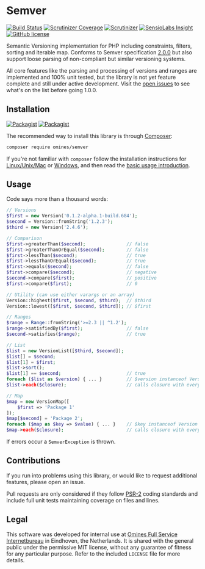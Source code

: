 # Semver

[![Build Status](https://travis-ci.org/omines/semver.svg?branch=master)](https://travis-ci.org/omines/semver)
[![Scrutinizer Coverage](https://img.shields.io/scrutinizer/coverage/g/omines/semver.svg)](https://scrutinizer-ci.com/g/omines/semver/?branch=master)
[![Scrutinizer](https://img.shields.io/scrutinizer/g/omines/semver.svg)](https://scrutinizer-ci.com/g/omines/semver/?branch=master)
[![SensioLabs Insight](https://img.shields.io/sensiolabs/i/6bf49b9f-c9fd-456f-962e-6238e9f5e61e.svg)](https://insight.sensiolabs.com/projects/6bf49b9f-c9fd-456f-962e-6238e9f5e61e)
[![GitHub license](https://img.shields.io/badge/license-MIT-blue.svg)](https://raw.githubusercontent.com/omines/semver/master/LICENSE)

Semantic Versioning implementation for PHP including constraints, filters, sorting and iterable map. Conforms to Semver
specification [2.0.0](http://semver.org/spec/v2.0.0.html) but also support loose parsing of non-compliant but similar versioning systems.

All core features like the parsing and processing of versions and ranges are implemented and 100% unit tested, but the
library is not yet feature complete and still under active development. Visit the [open issues](https://github.com/omines/semver/issues)
to see what's on the list before going 1.0.0.

## Installation

[![Packagist](https://img.shields.io/packagist/v/omines/semver.svg)](https://packagist.org/packages/omines/semver)
[![Packagist](https://img.shields.io/packagist/vpre/omines/semver.svg)](https://packagist.org/packages/omines/semver#dev-master)

The recommended way to install this library is through [Composer](http://getcomposer.org):
```bash
composer require omines/semver
```

If you're not familiar with `composer` follow the installation instructions for
[Linux/Unix/Mac](https://getcomposer.org/doc/00-intro.md#installation-linux-unix-osx) or
[Windows](https://getcomposer.org/doc/00-intro.md#installation-windows), and then read the
[basic usage introduction](https://getcomposer.org/doc/01-basic-usage.md).

## Usage

Code says more than a thousand words:
```php
// Versions
$first = new Version('0.1.2-alpha.1-build.684');
$second = Version::fromString('1.2.3');
$third = new Version('2.4.6');

// Comparison
$first->greaterThan($second);               // false
$first->greaterThanOrEqual($second);        // false
$first->lessThan($second);                  // true
$first->lessThanOrEqual($second);           // true
$first->equals($second);                    // false
$first->compare($second);                   // negative
$second->compare($first);                   // positive
$first->compare($first);                    // 0

// Utility (can use either varargs or an array)
Version::highest($first, $second, $third);  // $third
Version::lowest([$first, $second, $third]); // $first

// Ranges
$range = Range::fromString('>=2.3 || ^1.2');
$range->satisfiedBy($first);                // false
$second->satisfies($range);                 // true

// List
$list = new VersionList([$third, $second]);
$list[] = $second;
$list[1] = $first;
$list->sort();
$list[1] == $second;                        // true
foreach ($list as $version) { ... }         // $version instanceof Version
$list->each($closure);                      // calls closure with every element

// Map
$map = new VersionMap([
    $first => 'Package 1'
]);
$map[$second] = 'Package 2';
foreach ($map as $key => $value) { ... }    // $key instanceof Version
$map->each($closure);                       // calls closure with every (&$value, $key)
```
If errors occur a `SemverException` is thrown.

## Contributions

If you run into problems using this library, or would like to request additional features, please open an issue.

Pull requests are only considered if they follow [PSR-2](http://www.php-fig.org/psr/psr-2/) coding standards and include
full unit tests maintaining coverage on files and lines.

## Legal

This software was developed for internal use at [Omines Full Service Internetbureau](https://www.omines.nl/)
in Eindhoven, the Netherlands. It is shared with the general public under the permissive MIT license, without
any guarantee of fitness for any particular purpose. Refer to the included `LICENSE` file for more details.
